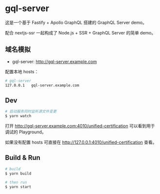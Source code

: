 # gql-server

这是一个基于 Fastify + Apollo GraphQL 搭建的 GraphQL Server demo。

配合 nextjs-ssr 一起构成了 Node.js + SSR + GraphQL Server 的简单 demo。


## 域名模拟

- gql-server: <http://gql-server.example.com>

配置本地 hosts：

```bash
# gql-server
127.0.0.1   gql-server.example.com

```

## Dev

```bash
# 启动服务同时监听源文件变更
$ yarn watch

```

打开 <http://gql-server.example.com:4010/unified-certification> 可以看到用于调试的 Playground。

如果没有配置 hosts 可直接在 <http://127.0.0.1:4010/unified-certification> 查看。

## Build & Run

```bash
# build
$ yarn build

# then run
$ yarn start
```
